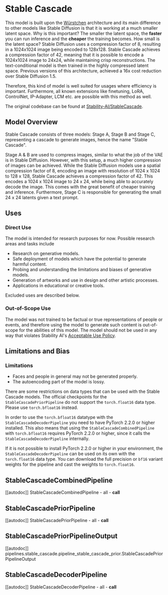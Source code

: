 <!--Copyright 2024 The HuggingFace Team. All rights reserved.

Licensed under the Apache License, Version 2.0 (the "License"); you may not use this file except in compliance with
the License. You may obtain a copy of the License at

http://www.apache.org/licenses/LICENSE-2.0

Unless required by applicable law or agreed to in writing, software distributed under the License is distributed on
an "AS IS" BASIS, WITHOUT WARRANTIES OR CONDITIONS OF ANY KIND, either express or implied. See the License for the
specific language governing permissions and limitations under the License.
-->

# Stable Cascade

This model is built upon the [Würstchen](https://openreview.net/forum?id=gU58d5QeGv) architecture and its main
difference to other models like Stable Diffusion is that it is working at a much smaller latent space. Why is this
important? The smaller the latent space, the **faster** you can run inference and the **cheaper** the training becomes.
How small is the latent space? Stable Diffusion uses a compression factor of 8, resulting in a 1024x1024 image being
encoded to 128x128. Stable Cascade achieves a compression factor of 42, meaning that it is possible to encode a
1024x1024 image to 24x24, while maintaining crisp reconstructions. The text-conditional model is then trained in the
highly compressed latent space. Previous versions of this architecture, achieved a 16x cost reduction over Stable
Diffusion 1.5.

Therefore, this kind of model is well suited for usages where efficiency is important. Furthermore, all known extensions
like finetuning, LoRA, ControlNet, IP-Adapter, LCM etc. are possible with this method as well.

The original codebase can be found at [Stability-AI/StableCascade](https://github.com/Stability-AI/StableCascade).

## Model Overview
Stable Cascade consists of three models: Stage A, Stage B and Stage C, representing a cascade to generate images,
hence the name "Stable Cascade".

Stage A & B are used to compress images, similar to what the job of the VAE is in Stable Diffusion.
However, with this setup, a much higher compression of images can be achieved. While the Stable Diffusion models use a
spatial compression factor of 8, encoding an image with resolution of 1024 x 1024 to 128 x 128, Stable Cascade achieves
a compression factor of 42. This encodes a 1024 x 1024 image to 24 x 24, while being able to accurately decode the
image. This comes with the great benefit of cheaper training and inference. Furthermore, Stage C is responsible
for generating the small 24 x 24 latents given a text prompt.

## Uses

### Direct Use

The model is intended for research purposes for now. Possible research areas and tasks include

- Research on generative models.
- Safe deployment of models which have the potential to generate harmful content.
- Probing and understanding the limitations and biases of generative models.
- Generation of artworks and use in design and other artistic processes.
- Applications in educational or creative tools.

Excluded uses are described below.

### Out-of-Scope Use

The model was not trained to be factual or true representations of people or events,
and therefore using the model to generate such content is out-of-scope for the abilities of this model.
The model should not be used in any way that violates Stability AI's [Acceptable Use Policy](https://stability.ai/use-policy).

## Limitations and Bias

### Limitations
- Faces and people in general may not be generated properly.
- The autoencoding part of the model is lossy.

<Tip warning={true}>

There are some restrictions on data types that can be used with the Stable Cascade models. The official checkpoints for the  `StableCascadePriorPipeline` do not support the `torch.float16` data type. Please use `torch.bfloat16` instead.

In order to use the `torch.bfloat16` datatype with the `StableCascadeDecoderPipeline` you need to have PyTorch 2.2.0 or higher installed. This also means that using the `StableCascadeCombinedPipeline` with `torch.bfloat16` requires PyTorch 2.2.0 or higher, since it calls the `StableCascadeDecoderPipeline` internally.

If it is not possible to install PyTorch 2.2.0 or higher in your environment, the `StableCascadeDecoderPipeline` can be used on its own with the `torch.float16` data type. You can download the full precision or `bf16` variant weights for the pipeline and cast the weights to `torch.float16`.

</Tip>


## StableCascadeCombinedPipeline

[[autodoc]] StableCascadeCombinedPipeline
	- all
	- __call__

## StableCascadePriorPipeline

[[autodoc]] StableCascadePriorPipeline
	- all
	- __call__

## StableCascadePriorPipelineOutput

[[autodoc]] pipelines.stable_cascade.pipeline_stable_cascade_prior.StableCascadePriorPipelineOutput

## StableCascadeDecoderPipeline

[[autodoc]] StableCascadeDecoderPipeline
	- all
	- __call__

